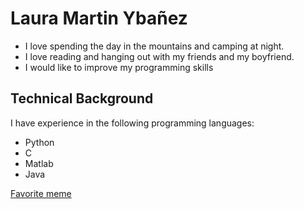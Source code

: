 # Laura Martin Ybañez
* I love spending the day in the mountains and camping at night.
* I love reading and hanging out with my friends and my boyfriend.
* I would like to improve my programming skills

## Technical Background

I have experience in the following programming languages:
- Python
- C
- Matlab
- Java

[Favorite meme](https://cdn.jokerry.com/2019/06/Best-Memes-1.jpeg)
